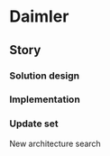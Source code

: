 # Daimler

## Story

### Solution design

### Implementation

### Update set


New architecture search